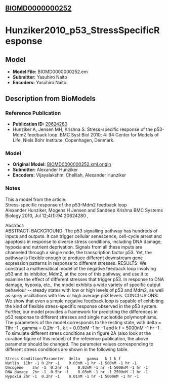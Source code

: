 [BIOMD0000000252](http://www.ebi.ac.uk/biomodels-main/BIOMD0000000252)
----------------------------------------------------------------------
Hunziker2010_p53_StressSpecificResponse
======================================================================

Model
-----

* **Model File:** BIOMD0000000252.em
* **Submitter:** Yasuhiro Naito
* **Encoders:** Yasuhiro Naito

Description from BioModels
--------------------------

### Reference Publication

* **Publication ID:** [20624280](http://www.ncbi.nlm.nih.gov/pubmed/20624280)
* Hunziker A, Jensen MH, Krishna S. 
Stress-specific response of the p53-Mdm2 feedback loop. 
BMC Syst Biol 2010; 4: 94 
Center for Models of Life, Niels Bohr Institute, Copenhagen, Denmark.  

### Model

* **Original Model:** [BIOMD0000000252.xml.origin](http://www.ebi.ac.uk/biomodels/models-main/publ/BIOMD0000000252/BIOMD0000000252.xml.origin)
* **Submitter:** Alexander Hunziker
* **Encoders:** Vijayalakshmi Chelliah, Alexander Hunziker

### Notes

This a model from the article:  
Stress-specific response of the p53-Mdm2 feedback loop  
Alexander Hunziker, Mogens H Jensen and Sandeep Krishna BMC Systems Biology 2010, Jul 12;4(1):94 20624280 ,  

Abstract:  
ABSTRACT: BACKGROUND: The p53 signalling pathway has hundreds of inputs and outputs. It can trigger cellular senescence, cell-cycle arrest and apoptosis in response to diverse stress conditions, including DNA damage, hypoxia and nutrient deprivation. Signals from all these inputs are channeled through a single node, the transcription factor p53. Yet, the pathway is flexible enough to produce different downstream gene expression patterns in response to different stresses. RESULTS: We construct a mathematical model of the negative feedback loop involving p53 and its inhibitor, Mdm2, at the core of this pathway, and use it to examine the effect of different stresses that trigger p53. In response to DNA damage, hypoxia, etc., the model exhibits a wide variety of specific output behaviour -- steady states with low or high levels of p53 and Mdm2, as well as spiky oscillations with low or high average p53 levels. CONCLUSIONS: We show that even a simple negative feedback loop is capable of exhibiting the kind of flexible stress-specific response observed in the p53 system. Further, our model provides a framework for predicting the differences in p53 response to different stresses and single nucleotide polymorphisms.  
The parameters of the model corresponds to the resting state, with delta = 11hr -1 , gamma = 0.2hr -1 , k t = 0.03nM -1 hr -1 and k f = 5000nM -1 hr -1 .  
To simulate different stress conditions as in figure 2A (also look at the curation figure of this model) of the reference publication, the above parameter should be changed. The parameter values corresponding to different stress conditions are shown in the following table.  
```
Stress Condition/Parameter	delta	gamma	k t	k f
Nutlin	11hr -1	0.2hr -1	0.03nM -1 hr -1	500nM -1 hr -1
Oncogene	2hr -1	0.2hr -1	0.03nM -1 hr -1	5000nM -1 hr -1
DNA damage	2hr -1	0.5hr -1	0.03nM -1 hr -1	2500nM -1 hr -1
Hypoxia	2hr -1	0.2hr -1	0.01nM -1 hr -1	5000nM -1 hr -1
```
